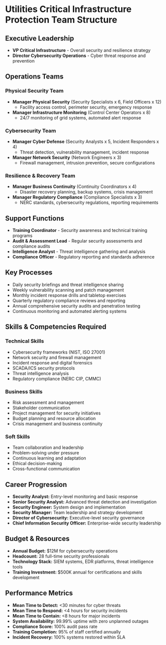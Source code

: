 # Utilities Critical Infrastructure Protection Team Structure

## Executive Leadership
- **VP Critical Infrastructure** - Overall security and resilience strategy  
- **Director Cybersecurity Operations** - Cyber threat response and prevention  

## Operations Teams

### Physical Security Team
- **Manager Physical Security** (Security Specialists x 6, Field Officers x 12)  
  - Facility access control, perimeter security, emergency response  
- **Manager Infrastructure Monitoring** (Control Center Operators x 8)  
  - 24/7 monitoring of grid systems, automated alert response  

### Cybersecurity Team
- **Manager Cyber Defense** (Security Analysts x 5, Incident Responders x 4)  
  - Threat detection, vulnerability management, incident response  
- **Manager Network Security** (Network Engineers x 3)  
  - Firewall management, intrusion prevention, secure configurations  

### Resilience & Recovery Team
- **Manager Business Continuity** (Continuity Coordinators x 4)  
  - Disaster recovery planning, backup systems, crisis management  
- **Manager Regulatory Compliance** (Compliance Specialists x 3)  
  - NERC standards, cybersecurity regulations, reporting requirements  

## Support Functions
- **Training Coordinator** - Security awareness and technical training programs
- **Audit & Assessment Lead** - Regular security assessments and compliance audits
- **Intelligence Analyst** - Threat intelligence gathering and analysis
- **Compliance Officer** - Regulatory reporting and standards adherence

## Key Processes
- Daily security briefings and threat intelligence sharing
- Weekly vulnerability scanning and patch management
- Monthly incident response drills and tabletop exercises
- Quarterly regulatory compliance reviews and reporting
- Annual comprehensive security audits and penetration testing
- Continuous monitoring and automated alerting systems

## Skills & Competencies Required

### Technical Skills
- Cybersecurity frameworks (NIST, ISO 27001)
- Network security and firewall management
- Incident response and digital forensics
- SCADA/ICS security protocols
- Threat intelligence analysis
- Regulatory compliance (NERC CIP, CMMC)

### Business Skills
- Risk assessment and management
- Stakeholder communication
- Project management for security initiatives
- Budget planning and resource allocation
- Crisis management and business continuity

### Soft Skills
- Team collaboration and leadership
- Problem-solving under pressure
- Continuous learning and adaptation
- Ethical decision-making
- Cross-functional communication

## Career Progression
- **Security Analyst:** Entry-level monitoring and basic response
- **Senior Security Analyst:** Advanced threat detection and investigation
- **Security Engineer:** System design and implementation
- **Security Manager:** Team leadership and strategy development
- **Director of Cybersecurity:** Executive-level security governance
- **Chief Information Security Officer:** Enterprise-wide security leadership

## Budget & Resources
- **Annual Budget:** $12M for cybersecurity operations
- **Headcount:** 28 full-time security professionals
- **Technology Stack:** SIEM systems, EDR platforms, threat intelligence tools
- **Training Investment:** $500K annual for certifications and skills development

## Performance Metrics
- **Mean Time to Detect:** <30 minutes for cyber threats
- **Mean Time to Respond:** <4 hours for security incidents
- **Mean Time to Contain:** <8 hours for major incidents
- **System Availability:** 99.99% uptime with zero unplanned outages
- **Compliance Score:** 100% audit pass rate
- **Training Completion:** 95% of staff certified annually
- **Incident Recovery:** 100% systems restored within SLA